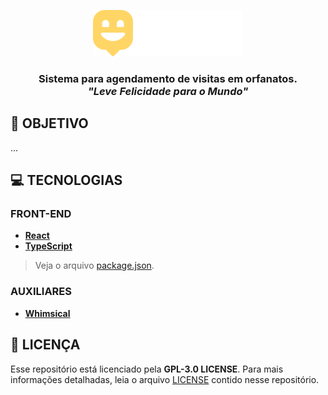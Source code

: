 <div align='center'>

![](./layout/export/logo.png)

### **Sistema para agendamento de visitas em orfanatos.<br>*"Leve Felicidade para o Mundo"***

<!-- BADGES --->

</div>

## **:rocket: OBJETIVO**

...

## **:computer: TECNOLOGIAS**

### **FRONT-END**
- **[React]** 
- **[TypeScript]**

> Veja o arquivo [package.json](./src/web/package.json).


### **AUXILIARES**
 
- **[Whimsical]**

## **:page_with_curl: LICENÇA**

Esse repositório está licenciado pela **GPL-3.0 LICENSE**. Para mais informações detalhadas, leia o arquivo [LICENSE](./LICENSE) contido nesse repositório. 


<!-- BADGES --->

<!-- LINKS --->

[Whimsical]: https://whimsical.com/
[React]: https://reactjs.org/
[TypeScript]: https://www.typescriptlang.org/

